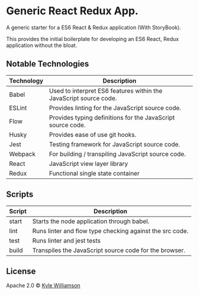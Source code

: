 # Generic React Redux App.

A generic starter for a ES6 React & Redux application (With StoryBook).

This provides the initial boilerplate for developing an ES6 React, Redux application without the bloat.

## Notable Technologies

Technology | Description
------------ | -------------
Babel | Used to interpret ES6 features within the JavaScript source code.
ESLint | Provides linting for the JavaScript source code.
Flow | Provides typing definitions for the JavaScript source code.
Husky | Provides ease of use git hooks.
Jest | Testing framework for JavaScript source code.
Webpack | For building / transpiling JavaScript  source code.
React | JavaScript view layer library
Redux | Functional single state container

## Scripts
Script | Description
------------ | -------------
start | Starts the node application through babel.
lint | Runs linter and flow type checking against the src code.
test | Runs linter and jest tests
build | Transpiles the JavaScript source code for the browser.

## License
Apache 2.0 © [Kyle Williamson ](https://github.com/kyledmw)
